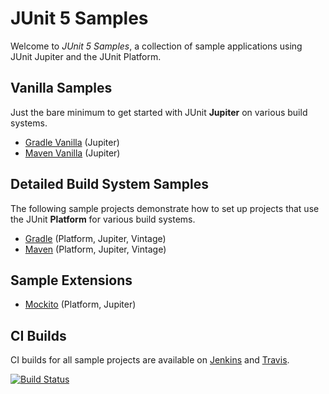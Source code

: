 # JUnit 5 Samples

Welcome to _JUnit 5 Samples_, a collection of sample applications
using JUnit Jupiter and the JUnit Platform.

## Vanilla Samples

Just the bare minimum to get started with JUnit **Jupiter** on various build systems.

- [Gradle Vanilla](https://github.com/junit-team/junit5-samples/tree/master/junit5-vanilla-gradle)
(Jupiter)
- [Maven Vanilla](https://github.com/junit-team/junit5-samples/tree/master/junit5-vanilla-maven)
(Jupiter)

## Detailed Build System Samples

The following sample projects demonstrate how to set up projects
that use the JUnit **Platform** for various build systems.

- [Gradle](https://github.com/junit-team/junit5-samples/tree/master/junit5-gradle-consumer)
(Platform, Jupiter, Vintage)
- [Maven](https://github.com/junit-team/junit5-samples/tree/master/junit5-maven-consumer)
(Platform, Jupiter, Vintage)

## Sample Extensions

- [Mockito](https://github.com/junit-team/junit5-samples/tree/master/junit5-mockito-extension)
(Platform, Jupiter)

## CI Builds

CI builds for all sample projects are available on [Jenkins](https://junit.ci.cloudbees.com/blue/organizations/jenkins/JUnit%205%20Samples/branches/) and [Travis](https://travis-ci.org/junit-team/junit5-samples).

[![Build Status](https://travis-ci.org/junit-team/junit5-samples.svg?branch=master)](https://travis-ci.org/junit-team/junit5-samples)
